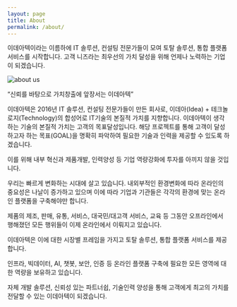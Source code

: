 ```yaml
---
layout: page
title: About
permalink: /about/
---
```


이데아텍이라는 이름하에 IT 솔루션, 컨설팅 전문가들이 모여 토탈 솔루션, 통합 플랫폼 서비스를 시작합니다. 고객 니즈라는 최우선의 가치 달성을 위해 언제나 노력하는 기업이 되겠습니다.

![about us](./assets/about/about.png)

“신뢰를 바탕으로 가치창출에 앞장서는 이데아텍”

이데아텍은 2016년 IT 솔루션, 컨설팅 전문가들이 만든 회사로, 이데아(Idea) + 테크놀로지(Technology)의 합성어로 IT기술의 본질적 가치를 지향합니다. 이데아텍이 생각하는 기술의 본질적 가치는 고객의 목표달성입니다. 해당 프로젝트를 통해 고객이 달성하고자 하는 목표(GOAL)을 명확히 파악하여 필요한 기술과 인력을 제공할 수 있도록 하겠습니다.



이를 위해 내부 혁신과 제품개발, 인력양성 등 기업 역량강화에 투자를 아끼지 않을 것입니다.

우리는 빠르게 변화하는 시대에 살고 있습니다. 내외부적인 환경변화에 따라 온라인의 중요성은 나날이 증가하고 있으며 이에 따라 기업과 기관들은 각각의 환경에 맞는 온라인 플랫폼을 구축해야만 합니다.

제품의 제조, 판매, 유통, 서비스, 대국민/대고객 서비스, 교육 등 그동안 오프라인에서 행해졌던 모든 행위들이 이제 온라인에서 이뤄지고 있습니다.



이데아텍은 이에 대한 시장별 프레임을 가지고 토탈 솔루션, 통합 플랫폼 서비스를 제공합니다.

인프라, 빅데이터, AI, 챗봇, 보안, 인증 등 온라인 플랫폼 구축에 필요한 모든 영역에 대한 역량을 보유하고 있습니다.

자체 개발 솔루션, 신뢰성 있는 파트너쉽, 기술인력 양성을 통해 고객에게 최고의 가치를 전달할 수 있는 이데아텍이 되겠습니다. 

